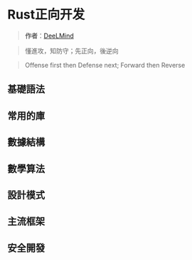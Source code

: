 # Rust正向开发

> **作者**：[DeeLMind](https://deelmind.com/)

> 懂進攻，知防守；先正向，後逆向

> Offense first then Defense next; Forward then Reverse


## 基礎語法

## 常用的庫

## 數據結構

## 數學算法

## 設計模式

## 主流框架

## 安全開發